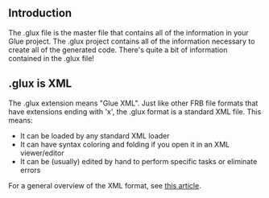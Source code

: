 ## Introduction

The .glux file is the master file that contains all of the information in your Glue project. The .glux project contains all of the information necessary to create all of the generated code. There's quite a bit of information contained in the .glux file!

## .glux is XML

The .glux extension means "Glue XML". Just like other FRB file formats that have extensions ending with 'x', the .glux format is a standard XML file. This means:

-   It can be loaded by any standard XML loader
-   It can have syntax coloring and folding if you open it in an XML viewer/editor
-   It can be (usually) edited by hand to perform specific tasks or eliminate errors

For a general overview of the XML format, see [this article](/frb/docs/index.php?title=General_Programming:XML.md "General Programming:XML").
